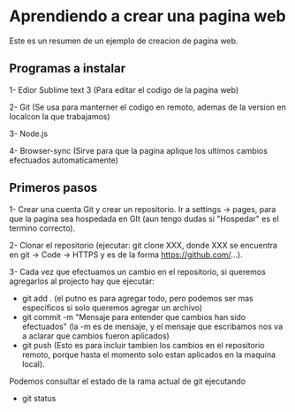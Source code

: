 # Aprendiendo a crear una pagina web

Este es un  resumen de un ejemplo de creacion de pagina web. 

## Programas a instalar 

1- Edior Sublime text 3 (Para editar el codigo de la pagina web)

2- Git (Se usa para manterner el codigo en remoto, ademas de la version en localcon la que trabajamos)

3- Node.js 

4- Browser-sync (Sirve para que la pagina aplique los ultimos cambios efectuados automaticamente)

## Primeros pasos

1- Crear una cuenta Git y crear un repositorio. Ir a settings -> pages, para que la pagina sea hospedada en GIt (aun tengo dudas si "Hospedar" es el termino correcto).

2- Clonar el repositorio (ejecutar: git clone XXX, donde XXX se encuentra en git -> Code -> HTTPS y es de la forma https://github.com/...).

3- Cada vez que efectuamos un cambio en el repositorio, si queremos agregarlos al projecto hay que ejecutar:

- git add . (el putno es para agregar todo, pero podemos ser mas especificos si solo queremos agregar un archivo)
- git commit -m "Mensaje para entender que cambios han sido efectuados" (la -m es de mensaje, y el mensaje que escribamos nos va a aclarar que cambios fueron aplicados)
- git push (Esto es para incluir tambien los cambios en el repositorio remoto, porque hasta el momento solo estan aplicados en la maquina local).

Podemos consultar el estado de la rama actual de git ejecutando

- git status

